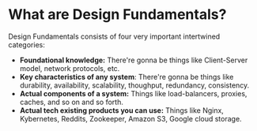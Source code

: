 # What are Design Fundamentals?

Design Fundamentals consists of four very important intertwined categories:
- **Foundational knowledge:** There're gonna be things like Client-Server model, network protocols, etc.
- **Key characteristics of any system**: There're gonna be things like durability, availability, scalability, 
thoughput, redundancy, consistency.
- **Actual components of a system:** Things like load-balancers, proxies, caches, and so on and so forth.
- **Actual tech existing products you can use:** Things like Nginx, Kybernetes, Reddits, Zookeeper, Amazon S3, 
Google cloud storage.

